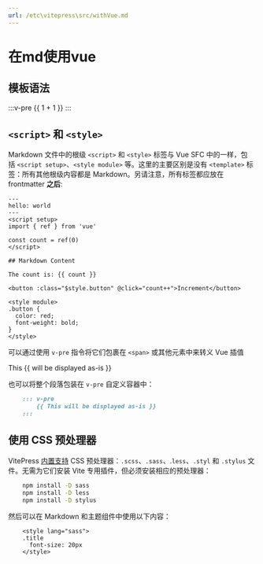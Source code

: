 ```yaml
---
url: /etc\vitepress\src/withVue.md
---
```

# 在md使用vue

## 模板语法

:::v-pre
{{ 1 + 1 }}
:::

## `<script>` 和 `<style>`[​](https://vitepress.dev/zh/guide/using-vue#script-and-style)

Markdown 文件中的根级 `<script>` 和 `<style>` 标签与 Vue SFC 中的一样，包括 `<script setup>`、`<style module>` 等。这里的主要区别是没有 `<template>` 标签：所有其他根级内容都是 Markdown。另请注意，所有标签都应放在 frontmatter **之后**:

```vue
---
hello: world
---
<script setup>
import { ref } from 'vue'

const count = ref(0)
</script>

## Markdown Content

The count is: {{ count }}

<button :class="$style.button" @click="count++">Increment</button>

<style module>
.button {
  color: red;
  font-weight: bold;
}
</style>

```

可以通过使用 `v-pre` 指令将它们包裹在 `<span>` 或其他元素中来转义 Vue 插值

This {{ will be displayed as-is }}

也可以将整个段落包装在 `v-pre` 自定义容器中：

```md
    ::: v-pre
        {{ This will be displayed as-is }}
    :::
```

## 使用 CSS 预处理器[​](https://vitepress.dev/zh/guide/using-vue#using-css-pre-processors)

VitePress [内置支持](https://cn.vitejs.dev/guide/features.html#css-pre-processors) CSS 预处理器：`.scss`、`.sass`、.`less`、`.styl` 和 `.stylus` 文件。无需为它们安装 Vite 专用插件，但必须安装相应的预处理器：

```sh
    npm install -D sass
    npm install -D less
    npm install -D stylus
```

然后可以在 Markdown 和主题组件中使用以下内容：

```vue
    <style lang="sass">
    .title  
      font-size: 20px
    </style>
```
